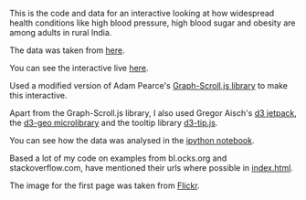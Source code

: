 This is the code and data for an interactive looking at how widespread health conditions like high blood pressure, high blood sugar and obesity are among adults in rural India.

The data was taken from [here](https://github.com/HindustanTimesLabs/nfhs-data/).

You can see the interactive live [here](https://shijithpk.github.io/demo2/).

Used a modified version of Adam Pearce's [Graph-Scroll.js library](1wheel.github.io/graph-scroll/) to make this interactive. 

Apart from the Graph-Scroll.js library, I also used Gregor Aisch's [d3 jetpack](https://github.com/gka/d3-jetpack), the [d3-geo microlibrary](https://github.com/d3/d3-geo) and the tooltip library [d3-tip.js](https://github.com/Caged/d3-tip).

You can see how the data was analysed in the [ipython notebook](https://nbviewer.jupyter.org/github/shijithpk/demo2/blob/master/iPython_notebook.ipynb).

Based a lot of my code on examples from bl.ocks.org and stackoverflow.com, have mentioned their urls where possible in [index.html](index.html).

The image for the first page was taken from [Flickr](https://www.flickr.com/photos/trinitycarefoundation/15649288599/).
